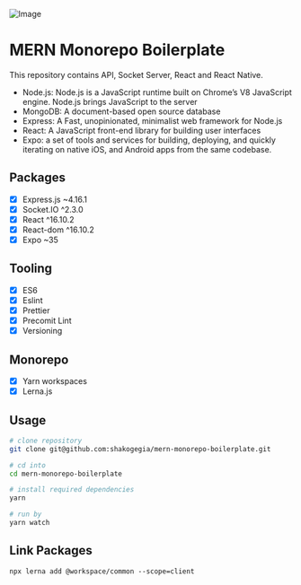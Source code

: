 ![Image](https://i.imgur.com/GFf41dB.png)

# MERN Monorepo Boilerplate

This repository contains API, Socket Server, React and React Native.

- Node.js: Node.js is a JavaScript runtime built on Chrome’s V8 JavaScript engine. Node.js brings JavaScript to the server
- MongoDB: A document-based open source database
- Express: A Fast, unopinionated, minimalist web framework for Node.js
- React: A JavaScript front-end library for building user interfaces
- Expo: a set of tools and services for building, deploying, and quickly iterating on native iOS, and Android apps from the same codebase.

## Packages

- [x] Express.js ~4.16.1
- [x] Socket.IO ^2.3.0
- [x] React ^16.10.2
- [x] React-dom ^16.10.2
- [x] Expo ~35

## Tooling

- [x] ES6
- [x] Eslint
- [x] Prettier
- [x] Precomit Lint
- [x] Versioning

## Monorepo

- [x] Yarn workspaces
- [x] Lerna.js

## Usage

```sh
# clone repository
git clone git@github.com:shakogegia/mern-monorepo-boilerplate.git

# cd into
cd mern-monorepo-boilerplate

# install required dependencies
yarn

# run by
yarn watch
```

## Link Packages

```
npx lerna add @workspace/common --scope=client
```
